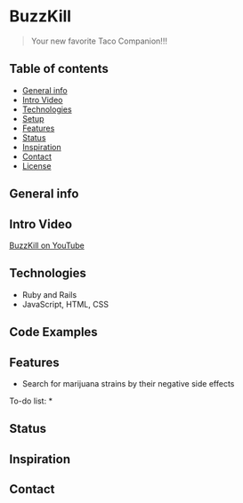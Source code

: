 # BuzzKill
> Your new favorite Taco Companion!!!

## Table of contents
* [General info](#general-info)
* [Intro Video](#intro-video)
* [Technologies](#technologies)
* [Setup](#setup)
* [Features](#features)
* [Status](#status)
* [Inspiration](#inspiration)
* [Contact](#contact)
* [License](#license)

## General info


## Intro Video
[BuzzKill on YouTube]()

## Technologies
* Ruby and Rails
* JavaScript, HTML, CSS


## Code Examples



## Features
* Search for marijuana strains by their negative side effects



To-do list:
* 


## Status


## Inspiration


## Contact


